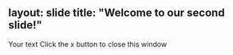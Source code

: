 layout: slide
title: "Welcome to our second slide!"
---
Your text
Click the x button to close this window

